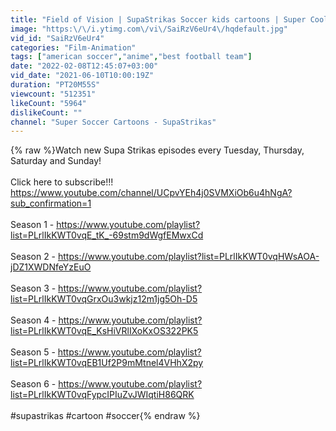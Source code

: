 ```yaml
---
title: "Field of Vision | SupaStrikas Soccer kids cartoons | Super Cool Football Animation | Anime"
image: "https:\/\/i.ytimg.com\/vi\/SaiRzV6eUr4\/hqdefault.jpg"
vid_id: "SaiRzV6eUr4"
categories: "Film-Animation"
tags: ["american soccer","anime","best football team"]
date: "2022-02-08T12:45:07+03:00"
vid_date: "2021-06-10T10:00:19Z"
duration: "PT20M55S"
viewcount: "512351"
likeCount: "5964"
dislikeCount: ""
channel: "Super Soccer Cartoons - SupaStrikas"
---
```

{% raw %}Watch new Supa Strikas episodes every Tuesday, Thursday, Saturday and Sunday!<br /><br />Click here to subscribe!!!<br /><a rel="nofollow" target="blank" href="https://www.youtube.com/channel/UCpvYEh4j0SVMXiOb6u4hNgA?sub_confirmation=1">https://www.youtube.com/channel/UCpvYEh4j0SVMXiOb6u4hNgA?sub_confirmation=1</a><br /><br />Season 1 - <a rel="nofollow" target="blank" href="https://www.youtube.com/playlist?list=PLrlIkKWT0vqE_tK_-69stm9dWgfEMwxCd">https://www.youtube.com/playlist?list=PLrlIkKWT0vqE_tK_-69stm9dWgfEMwxCd</a><br /><br />Season 2 - <a rel="nofollow" target="blank" href="https://www.youtube.com/playlist?list=PLrlIkKWT0vqHWsAOA-jDZ1XWDNfeYzEuO">https://www.youtube.com/playlist?list=PLrlIkKWT0vqHWsAOA-jDZ1XWDNfeYzEuO</a><br /><br />Season 3 - <a rel="nofollow" target="blank" href="https://www.youtube.com/playlist?list=PLrlIkKWT0vqGrxOu3wkjz12m1jg5Oh-D5">https://www.youtube.com/playlist?list=PLrlIkKWT0vqGrxOu3wkjz12m1jg5Oh-D5</a><br /><br />Season 4 - <a rel="nofollow" target="blank" href="https://www.youtube.com/playlist?list=PLrlIkKWT0vqE_KsHiVRlIXoKxOS322PK5">https://www.youtube.com/playlist?list=PLrlIkKWT0vqE_KsHiVRlIXoKxOS322PK5</a><br /><br />Season 5 - <a rel="nofollow" target="blank" href="https://www.youtube.com/playlist?list=PLrlIkKWT0vqEB1Uf2P9mMtnel4VHhX2py">https://www.youtube.com/playlist?list=PLrlIkKWT0vqEB1Uf2P9mMtnel4VHhX2py</a><br /><br />Season 6 - <a rel="nofollow" target="blank" href="https://www.youtube.com/playlist?list=PLrlIkKWT0vqFypcIPIuZvJWIqtiH86QRK">https://www.youtube.com/playlist?list=PLrlIkKWT0vqFypcIPIuZvJWIqtiH86QRK</a><br /><br />#supastrikas #cartoon #soccer{% endraw %}
